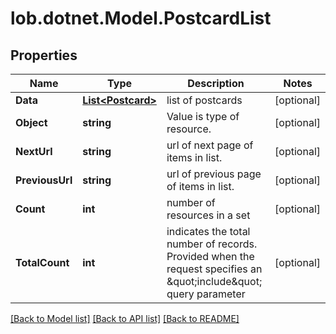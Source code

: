 # lob.dotnet.Model.PostcardList

## Properties

Name | Type | Description | Notes
------------ | ------------- | ------------- | -------------
**Data** | [**List&lt;Postcard&gt;**](Postcard.md) | list of postcards | [optional] 
**Object** | **string** | Value is type of resource. | [optional] 
**NextUrl** | **string** | url of next page of items in list. | [optional] 
**PreviousUrl** | **string** | url of previous page of items in list. | [optional] 
**Count** | **int** | number of resources in a set | [optional] 
**TotalCount** | **int** | indicates the total number of records. Provided when the request specifies an \&quot;include\&quot; query parameter | [optional] 

[[Back to Model list]](../README.md#documentation-for-models) [[Back to API list]](../README.md#documentation-for-api-endpoints) [[Back to README]](../README.md)


